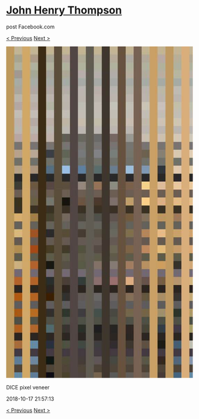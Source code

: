 # [John Henry Thompson](../README.md)
post Facebook.com

[< Previous](2018-10-17-1.md) [Next >](2018-10-17-3.md)

[![](../media/2018-10-17/Timeline-Photos-DICE-pixel-veneer.jpg)](../README.md)

DICE pixel veneer

2018-10-17 21:57:13

[< Previous](2018-10-17-1.md) [Next >](2018-10-17-3.md)